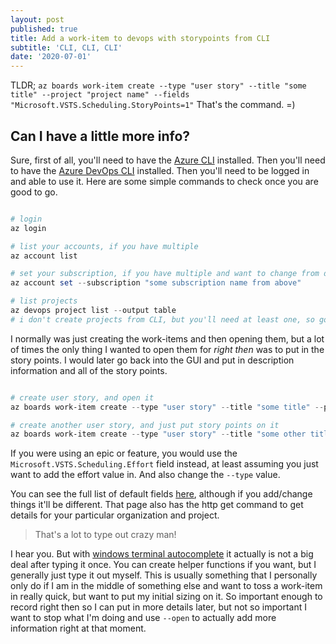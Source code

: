 ```yaml
---
layout: post
published: true
title: Add a work-item to devops with storypoints from CLI
subtitle: 'CLI, CLI, CLI'
date: '2020-07-01'
---
```

TLDR; `az boards work-item create --type "user story" --title "some title" --project "project name" --fields "Microsoft.VSTS.Scheduling.StoryPoints=1"` That's the command. =)

## Can I have a little more info?

Sure, first of all, you'll need to have the [Azure CLI](https://docs.microsoft.com/en-us/cli/azure/?view=azure-cli-latest) installed. Then you'll need to have the [Azure DevOps CLI](https://docs.microsoft.com/en-us/azure/devops/cli/?view=azure-devops) installed. Then you'll need to be logged in and able to use it. Here are some simple commands to check once you are good to go.

```PowerShell

# login
az login

# list your accounts, if you have multiple
az account list

# set your subscription, if you have multiple and want to change from default
az account set --subscription "some subscription name from above"

# list projects
az devops project list --output table
# i don't create projects from CLI, but you'll need at least one, so go setup one in GUI if needed.

```

I normally was just creating the work-items and then opening them, but a lot of times the only thing I wanted to open them for *right then* was to put in the story points. I would later go back into the GUI and put in description information and all of the story points.

```PowerShell

# create user story, and open it
az boards work-item create --type "user story" --title "some title" --project "project name" --open

# create another user story, and just put story points on it
az boards work-item create --type "user story" --title "some other title" --project "project name" --fields "Microsoft.VSTS.Scheduling.StoryPoints=1"

```

If you were using an epic or feature, you would use the `Microsoft.VSTS.Scheduling.Effort` field instead, at least assuming you just want to add the effort value in. And also change the `--type` value.

You can see the full list of default fields [here](https://docs.microsoft.com/en-us/rest/api/azure/devops/wit/fields/list?view=azure-devops-rest-5.0), although if you add/change things it'll be different. That page also has the http get command to get details for your particular organization and project.

> That's a lot to type out crazy man!

I hear you. But with [windows terminal autocomplete](https://github.com/microsoft/terminal/issues/1341) it actually is not a big deal after typing it once. You can create helper functions if you want, but I generally just type it out myself. This is usually something that I personally only do if I am in the middle of something else and want to toss a work-item in really quick, but want to put my initial sizing on it. So important enough to record right then so I can put in more details later, but not so important I want to stop what I'm doing and use `--open` to actually add more information right at that moment.